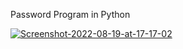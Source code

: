 Password Program in Python

<a href="https://imgbb.com/"><img src="https://i.ibb.co/6ZQsX6g/Screenshot-2022-08-19-at-17-17-02.png" alt="Screenshot-2022-08-19-at-17-17-02" border="0"></a>
